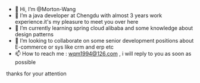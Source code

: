 - 👋 Hi, I’m @Morton-Wang
- 👀 I’m a java developer at Chengdu with almost 3 years work experience.it's my pleasure to meet you over here
- 🌱 I’m currently learning spring cloud alibaba and some knowledge about design patterns
- 💞️ I’m looking to collaborate on some senior development positions about E-commerce or sys like crm and erp etc
- 📫 How to reach me : wqm1994@126.com , i will reply to you as soon as possible 

thanks for your attention

<!---
Morton-Wang/Morton-Wang is a ✨ special ✨ repository because its `README.md` (this file) appears on your GitHub profile.
You can click the Preview link to take a look at your changes.
--->
